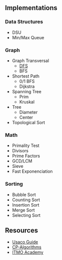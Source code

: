 ## Implementations

### Data Structures

- DSU
- Min/Max Queue

### Graph

- Graph Transversal
  - [DFS](https://github.com/lucaskojima/CP/blob/main/Implementations/graph/dfs.cpp)
  - BFS
- Shortest Path
  - 0/1 BFS
  - Dijkstra
- Spanning Tree
  - Prim
  - Kruskal
- Tree
  - Diameter
  - Center
- Topological Sort

### Math

- Primality Test
- Divisors
- Prime Factors
- GCD/LCM
- Sieve
- Fast Exponenciation

### Sorting

- Bubble Sort
- Counting Sort
- Insertion Sort
- Merge Sort
- Selecting Sort

## Resources
- [Usaco Guide](https://usaco.guide/)
- [CP-Algorithms](https://cp-algorithms.com/)
- [ITMO Academy](https://codeforces.com/edu/course/2)
